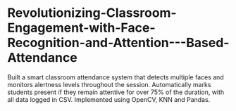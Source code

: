 # Revolutionizing-Classroom-Engagement-with-Face-Recognition-and-Attention---Based-Attendance
Built a smart classroom attendance system that detects multiple faces and monitors alertness levels throughout the session. Automatically marks students present if they remain attentive for over 75% of the duration, with all data logged in CSV. Implemented using OpenCV, KNN and Pandas.

